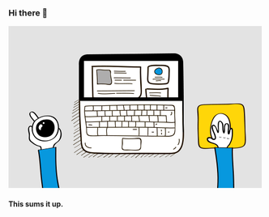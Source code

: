 ### Hi there 👋

<!--
**PuranjaySharma/PuranjaySharma** is a ✨ _special_ ✨ repository because its `README.md` (this file) appears on your GitHub profile.

Here are some ideas to get you started:

- 🔭 I’m currently working on ...
- 🌱 I’m currently learning ...
- 👯 I’m looking to collaborate on ...
- 🤔 I’m looking for help with ...
- 💬 Ask me about ...
- 📫 How to reach me: ...
- 😄 Pronouns: ...
- ⚡ Fun fact: ...
-->
![Bio](https://github.com/PuranjaySharma/PuranjaySharma/raw/master/dev.gif)<br>
#### This sums it up.
